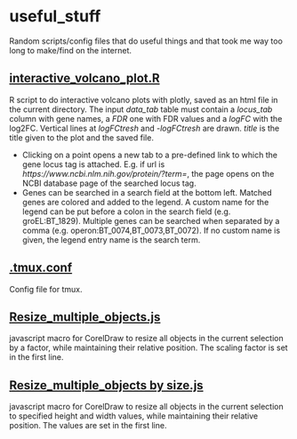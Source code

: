 # useful_stuff
Random scripts/config files that do useful things and that took me way too long to make/find on the internet.

## [interactive_volcano_plot.R](https://github.com/gprezza/useful_stuff/blob/main/interactive_volcano_plot.R)
R script to do interactive volcano plots with plotly, saved as an html file in the current directory. The input *data_tab* table must contain a *locus_tab* column with gene names, a *FDR* one with FDR values and a *logFC* with the log2FC. Vertical lines at *logFCtresh* and -*logFCtresh* are drawn. *title* is the title given to the plot and the saved file.
- Clicking on a point opens a new tab to a pre-defined link to which the gene locus tag is attached. E.g. if url is *htt<span>ps://www</span>.ncbi.nlm.nih.gov/protein/?term=*, the page opens on the NCBI database page of the searched locus tag.
- Genes can be searched in a search field at the bottom left. Matched genes are colored and added to the legend. A custom name for the legend can be put before a colon in the search field (e.g. groEL:BT_1829). Multiple genes can be searched when separated by a comma (e.g. operon:BT_0074,BT_0073,BT_0072). If no custom name is given, the legend entry name is the search term.

## [.tmux.conf](https://github.com/gprezza/useful_stuff/blob/main/.tmux.conf)
Config file for tmux.

## [Resize_multiple_objects.js](https://github.com/gprezza/useful_stuff/blob/main/Resize_multiple_objects.js)
javascript macro for CorelDraw to resize all objects in the current selection by a factor, while maintaining their relative position. The scaling factor is set in the first line.

## [Resize_multiple_objects by size.js](https://github.com/gprezza/useful_stuff/blob/main/Resize_multiple_objects_by_size.js)
javascript macro for CorelDraw to resize all objects in the current selection to specified height and width values, while maintaining their relative position. The values are set in the first line.
